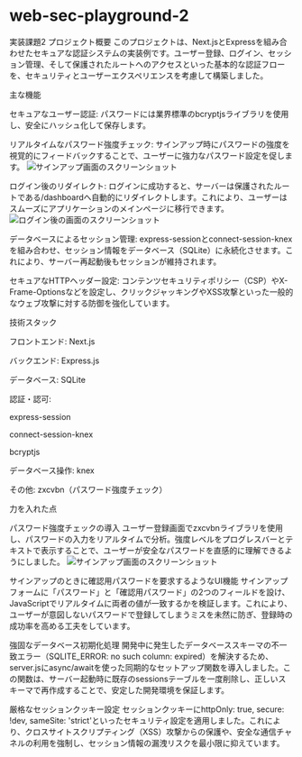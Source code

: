 # web-sec-playground-2
実装課題2
プロジェクト概要
このプロジェクトは、Next.jsとExpressを組み合わせたセキュアな認証システムの実装例です。ユーザー登録、ログイン、セッション管理、そして保護されたルートへのアクセスといった基本的な認証フローを、セキュリティとユーザーエクスペリエンスを考慮して構築しました。

主な機能

セキュアなユーザー認証: 
パスワードには業界標準のbcryptjsライブラリを使用し、安全にハッシュ化して保存します。

リアルタイムなパスワード強度チェック: 
サインアップ時にパスワードの強度を視覚的にフィードバックすることで、ユーザーに強力なパスワード設定を促します。
![サインアップ画面のスクリーンショット](./images/signup.png)

ログイン後のリダイレクト:
ログインに成功すると、サーバーは保護されたルートである/dashboardへ自動的にリダイレクトします。これにより、ユーザーはスムーズにアプリケーションのメインページに移行できます。
![ログイン後の画面のスクリーンショット](./images/dashboard.png)

データベースによるセッション管理: 
express-sessionとconnect-session-knexを組み合わせ、セッション情報をデータベース（SQLite）に永続化させます。これにより、サーバー再起動後もセッションが維持されます。

セキュアなHTTPヘッダー設定: 
コンテンツセキュリティポリシー（CSP）やX-Frame-Optionsなどを設定し、クリックジャッキングやXSS攻撃といった一般的なウェブ攻撃に対する防御を強化しています。

技術スタック

フロントエンド: Next.js

バックエンド: Express.js

データベース: SQLite

認証・認可:

express-session

connect-session-knex

bcryptjs

データベース操作: knex

その他: zxcvbn（パスワード強度チェック）

力を入れた点

パスワード強度チェックの導入
ユーザー登録画面でzxcvbnライブラリを使用し、パスワードの入力をリアルタイムで分析。強度レベルをプログレスバーとテキストで表示することで、ユーザーが安全なパスワードを直感的に理解できるようにしました。
![サインアップ画面のスクリーンショット](./images/passwordcheck.png)

サインアップのときに確認用パスワードを要求するようなUI機能
サインアップフォームに「パスワード」と「確認用パスワード」の2つのフィールドを設け、JavaScriptでリアルタイムに両者の値が一致するかを検証します。これにより、ユーザーが意図しないパスワードで登録してしまうミスを未然に防ぎ、登録時の成功率を高める工夫をしています。

強固なデータベース初期化処理
開発中に発生したデータベーススキーマの不一致エラー（SQLITE_ERROR: no such column: expired）を解決するため、server.jsにasync/awaitを使った同期的なセットアップ関数を導入しました。この関数は、サーバー起動時に既存のsessionsテーブルを一度削除し、正しいスキーマで再作成することで、安定した開発環境を保証します。

厳格なセッションクッキー設定
セッションクッキーにhttpOnly: true, secure: !dev, sameSite: 'strict'といったセキュリティ設定を適用しました。これにより、クロスサイトスクリプティング（XSS）攻撃からの保護や、安全な通信チャネルの利用を強制し、セッション情報の漏洩リスクを最小限に抑えています。
